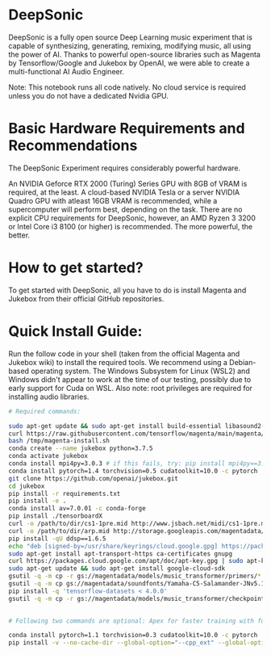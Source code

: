 # DeepSonic

DeepSonic is a fully open source Deep Learning music experiment that is capable of synthesizing, generating, remixing, modifying music, all using the power of AI. Thanks to powerful open-source libraries such as Magenta by Tensorflow/Google and Jukebox by OpenAI, we were able to create a multi-functional AI Audio Engineer. 

Note: This notebook runs all code natively. No cloud service is required unless you do not have a dedicated Nvidia GPU.

# Basic Hardware Requirements and Recommendations

The DeepSonic Experiment requires considerably powerful hardware. 

An NVIDIA Geforce RTX 2000 (Turing) Series GPU with 8GB of VRAM is required, at the least. A cloud-based NVIDIA Tesla or a server NVIDIA Quadro GPU with atleast 16GB VRAM is recommended, while a supercomputer will perform best, depending on the task. There are no explicit CPU requirements for DeepSonic, however, an AMD Ryzen 3 3200 or Intel Core i3 8100 (or higher) is recommended. The more powerful, the better.

# How to get started?

To get started with DeepSonic, all you have to do is install Magenta and Jukebox from their official GitHub repositories.

# Quick Install Guide:

Run the follow code in your shell (taken from the official Magenta and Jukebox wiki) to install the required tools. We recommend using a Debian-based operating system. The Windows Subsystem for Linux (WSL2) and Windows didn't appear to work at the time of our testing, possibly due to early support for Cuda on WSL. Also note: root privileges are required for installing audio libraries.
```bash
# Required commands:

sudo apt-get update && sudo apt-get install build-essential libasound2-dev libjack-dev portaudio19-dev
curl https://raw.githubusercontent.com/tensorflow/magenta/main/magenta/tools/magenta-install.sh > /tmp/magenta-install.sh
bash /tmp/magenta-install.sh
conda create --name jukebox python=3.7.5
conda activate jukebox
conda install mpi4py=3.0.3 # if this fails, try: pip install mpi4py==3.0.3
conda install pytorch=1.4 torchvision=0.5 cudatoolkit=10.0 -c pytorch
git clone https://github.com/openai/jukebox.git
cd jukebox
pip install -r requirements.txt
pip install -e .
conda install av=7.0.01 -c conda-forge 
pip install ./tensorboardX
curl -o /path/to/dir/cs1-1pre.mid http://www.jsbach.net/midi/cs1-1pre.mid
curl -o /path/to/dir/arp.mid http://storage.googleapis.com/magentadata/papers/gansynth/midi/arp.mid
pip install -qU ddsp==1.6.5
echo "deb [signed-by=/usr/share/keyrings/cloud.google.gpg] https://packages.cloud.google.com/apt cloud-sdk main" | sudo tee -a /etc/apt/sources.list.d/google-cloud-sdk.list
sudo apt-get install apt-transport-https ca-certificates gnupg
curl https://packages.cloud.google.com/apt/doc/apt-key.gpg | sudo apt-key --keyring /usr/share/keyrings/cloud.google.gpg add -
sudo apt-get update && sudo apt-get install google-cloud-sdk
gsutil -q -m cp -r gs://magentadata/models/music_transformer/primers/* /home/chris/Downloads/DeepSonic/
gsutil -q -m cp gs://magentadata/soundfonts/Yamaha-C5-Salamander-JNv5.1.sf2 /home/chris/Downloads/DeepSonic/
pip install -q 'tensorflow-datasets < 4.0.0'
gsutil -q -m cp -r gs://magentadata/models/music_transformer/checkpoints/* /home/chris/Downloads/musictransformermodels/

 
# Following two commands are optional: Apex for faster training with fused_adam 

conda install pytorch=1.1 torchvision=0.3 cudatoolkit=10.0 -c pytorch
pip install -v --no-cache-dir --global-option="--cpp_ext" --global-option="--cuda_ext" ./apex
```
